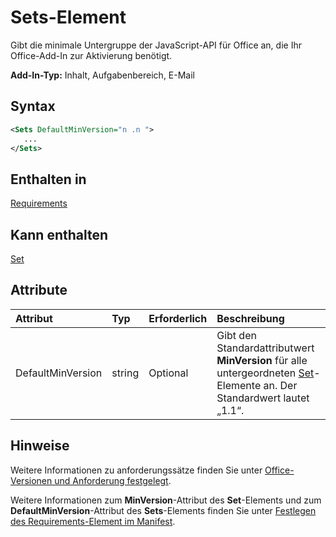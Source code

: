 # <a name="sets-element"></a>Sets-Element

Gibt die minimale Untergruppe der JavaScript-API für Office an, die Ihr Office-Add-In zur Aktivierung benötigt.

**Add-In-Typ:** Inhalt, Aufgabenbereich, E-Mail

## <a name="syntax"></a>Syntax

```XML
<Sets DefaultMinVersion="n .n ">
   ...
</Sets>
```

## <a name="contained-in"></a>Enthalten in

[Requirements](requirements.md)

## <a name="can-contain"></a>Kann enthalten

[Set](set.md)

## <a name="attributes"></a>Attribute

|**Attribut**|**Typ**|**Erforderlich**|**Beschreibung**|
|:-----|:-----|:-----|:-----|
|DefaultMinVersion|string|Optional|Gibt den Standardattributwert  **MinVersion** für alle untergeordneten [Set](set.md)-Elemente an. Der Standardwert lautet „1.1“.|

## <a name="remarks"></a>Hinweise

Weitere Informationen zu anforderungssätze finden Sie unter [Office-Versionen und Anforderung festgelegt](https://docs.microsoft.com/office/dev/add-ins/develop/office-versions-and-requirement-sets).

Weitere Informationen zum **MinVersion**-Attribut des **Set**-Elements und zum **DefaultMinVersion**-Attribut des **Sets**-Elements finden Sie unter [Festlegen des Requirements-Element im Manifest](https://docs.microsoft.com/office/dev/add-ins/develop/specify-office-hosts-and-api-requirements#set-the-requirements-element-in-the-manifest).

